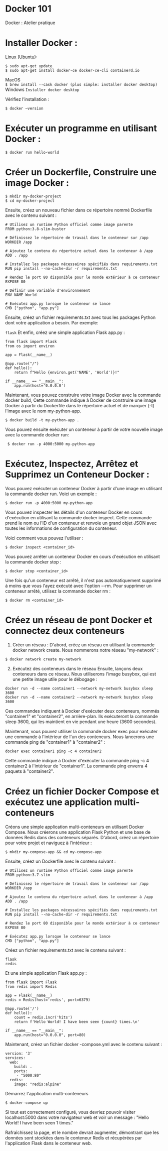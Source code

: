 # Docker 101

Docker : Atelier pratique

# Installer Docker : 

Linux (Ubuntu):  
```
$ sudo apt-get update 
$ sudo apt-get install docker-ce docker-ce-cli containerd.io 
```
MacOS  
```$ brew install --cask docker (plus simple: installer docker desktop) ```
Windows 
```Installer docker desktop ```
 
Vérifiez l’installation : 

```$ docker –version ```

# Exécuter un programme en utilisant Docker :

```$ docker run hello-world ```
# Créer un Dockerfile, Construire une image Docker : 

```
$ mkdir my-docker-project 
$ cd my-docker-project 
```

Ensuite, créez un nouveau fichier dans ce répertoire nommé Dockerfile avec le contenu suivant : 

```
# Utilisez un runtime Python officiel comme image parente 
FROM python:3.8-slim-buster 
  
# Définissez le répertoire de travail dans le conteneur sur /app 
WORKDIR /app 
  
# Ajoutez le contenu du répertoire actuel dans le conteneur à /app 
ADD . /app 
  
# Installez les packages nécessaires spécifiés dans requirements.txt 
RUN pip install --no-cache-dir -r requirements.txt 
  
# Rendez le port 80 disponible pour le monde extérieur à ce conteneur 
EXPOSE 80 
  
# Définir une variable d'environnement 
ENV NAME World 
  
# Exécutez app.py lorsque le conteneur se lance 
CMD ["python", "app.py"] 
```
Ensuite, créez un fichier requirements.txt avec tous les packages Python dont votre application a besoin. Par exemple:

```flask```
Et enfin, créez une simple application Flask app.py : 
``` 
from flask import Flask 
from os import environ 
  
app = Flask(__name__) 
  
@app.route("/") 
def hello(): 
    return f"Hello {environ.get('NAME', 'World')}!" 
  
if __name__ == "__main__": 
    app.run(host='0.0.0.0') 
```

Maintenant, vous pouvez construire votre image Docker avec la commande docker build, 
Cette commande indique à Docker de construire une image Docker à partir du Dockerfile dans le répertoire actuel et de marquer (-t) l'image avec le nom my-python-app.

```$ docker build -t my-python-app . ```

Vous pouvez ensuite exécuter un conteneur à partir de votre nouvelle image avec la commande docker run:

``` $ docker run -p 4000:5000 my-python-app```


# Exécutez, Inspectez, Arrêtez et Supprimez un Conteneur Docker :
Vous pouvez exécuter un conteneur Docker à partir d'une image en utilisant la commande docker run. Voici un exemple :

```
$ docker run -p 4000:5000 my-python-app
```
Vous pouvez inspecter les détails d'un conteneur Docker en cours d'exécution en utilisant la commande docker inspect.
Cette commande prend le nom ou l'ID d'un conteneur et renvoie un grand objet JSON avec toutes les informations de configuration du conteneur.

Voici comment vous pouvez l'utiliser :

``` $ docker inspect <container_id> ```

Vous pouvez arrêter un conteneur Docker en cours d'exécution en utilisant la commande docker stop :

``` $ docker stop <container_id> ```

Une fois qu'un conteneur est arrêté, il n'est pas automatiquement supprimé à moins que vous l'ayez exécuté avec l'option --rm. Pour supprimer un conteneur arrêté, utilisez la commande docker rm :

``` $ docker rm <container_id> ```


# Créez un réseau de pont Docker et connectez deux conteneurs

1. Créer un réseau : D'abord, créez un réseau en utilisant la commande docker network create. Nous nommerons notre réseau "my-network" :

``` 
$ docker network create my-network
```

2. Exécutez des conteneurs dans le réseau
Ensuite, lançons deux conteneurs dans ce réseau. Nous utiliserons l'image busybox, qui est une petite image utile pour le débogage :

```
docker run -d --name container1 --network my-network busybox sleep 3600
docker run -d --name container2 --network my-network busybox sleep 3600
```

Ces commandes indiquent à Docker d'exécuter deux conteneurs, nommés "container1" et "container2", en arrière-plan. 
Ils exécuteront la commande sleep 3600, qui les maintient en vie pendant une heure (3600 secondes).

Maintenant, vous pouvez utiliser la commande docker exec pour exécuter une commande à l'intérieur de l'un des conteneurs. Nous lancerons une commande ping de "container1" à "container2" :

```
docker exec container1 ping -c 4 container2
```

Cette commande indique à Docker d'exécuter la commande ping -c 4 container2 à l'intérieur de "container1". La commande ping enverra 4 paquets à "container2".

# Créez un fichier Docker Compose et exécutez une application multi-conteneurs

Créons une simple application multi-conteneurs en utilisant Docker Compose. Nous créerons une application Flask Python et une base de données Redis dans des conteneurs séparés.
D'abord, créez un répertoire pour votre projet et naviguez à l'intérieur :

``` $ mkdir my-compose-app && cd my-compose-app ```

Ensuite, créez un Dockerfile avec le contenu suivant :

``` 
# Utilisez un runtime Python officiel comme image parente
FROM python:3.7-slim

# Définissez le répertoire de travail dans le conteneur sur /app
WORKDIR /app

# Ajoutez le contenu du répertoire actuel dans le conteneur à /app
ADD . /app

# Installez les packages nécessaires spécifiés dans requirements.txt
RUN pip install --no-cache-dir -r requirements.txt

# Rendez le port 80 disponible pour le monde extérieur à ce conteneur
EXPOSE 80

# Exécutez app.py lorsque le conteneur se lance
CMD ["python", "app.py"]

``` 

Créez un fichier requirements.txt avec le contenu suivant :

``` 
flask
redis
```

Et une simple application Flask app.py :

```  
from flask import Flask
from redis import Redis

app = Flask(__name__)
redis = Redis(host='redis', port=6379)

@app.route('/')
def hello():
    count = redis.incr('hits')
    return f'Hello World! I have been seen {count} times.\n'

if __name__ == "__main__":
    app.run(host="0.0.0.0", port=80)

```

Maintenant, créez un fichier docker -compose.yml avec le contenu suivant :

``` 
version: '3'
services:
  web:
    build: .
    ports:
     - "5000:80"
  redis:
    image: "redis:alpine"
```

Démarrez l'application multi-conteneurs

```$ docker-compose up ```

Si tout est correctement configuré, vous devriez pouvoir visiter localhost:5000 dans votre navigateur web et voir un message : "Hello World! I have been seen 1 times."

Rafraîchissez la page, et le nombre devrait augmenter, démontrant que les données sont stockées dans le conteneur Redis et récupérées par l'application Flask dans le conteneur web.
